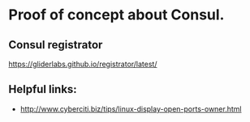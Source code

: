 # Proof of concept about Consul.

## Consul registrator
https://gliderlabs.github.io/registrator/latest/

## Helpful links:
* http://www.cyberciti.biz/tips/linux-display-open-ports-owner.html
